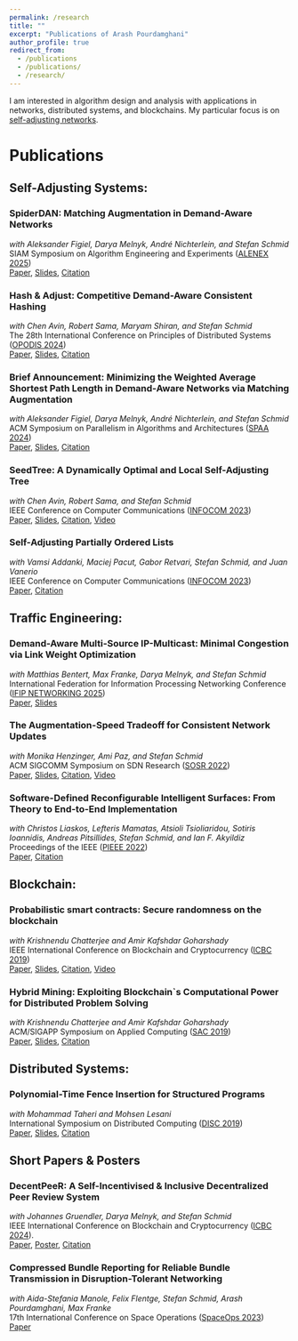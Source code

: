 ```yaml
---
permalink: /research
title: ""
excerpt: "Publications of Arash Pourdamghani"
author_profile: true
redirect_from: 
  - /publications
  - /publications/
  - /research/
---
```


I am interested in algorithm design and analysis with applications in networks, distributed systems, and blockchains. My particular focus is on [self-adjusting networks](https://self-adjusting.net/).

# Publications

## Self-Adjusting Systems:

### SpiderDAN: Matching Augmentation in Demand-Aware Networks
*with Aleksander Figiel, Darya Melnyk, André Nichterlein, and Stefan Schmid*\
SIAM Symposium on Algorithm Engineering and Experiments ([ALENEX 2025](https://www.siam.org/conferences-events/siam-conferences/alenex25/))\
[Paper](ALENEX25.pdf), [Slides](ALENEX25slides.pdf), [Citation](ALENEX25.bib)


### Hash & Adjust: Competitive Demand-Aware Consistent Hashing
*with Chen Avin, Robert Sama, Maryam Shiran, and Stefan Schmid*\
The 28th International Conference on Principles of Distributed Systems ([OPODIS 2024](https://opodis2024.imtlucca.it/))\
[Paper](OPODIS24.pdf), [Slides](OPODIS24-slides.pdf), [Citation](OPODIS24.bib)


### Brief Announcement: Minimizing the Weighted Average Shortest Path Length in Demand-Aware Networks via Matching Augmentation
*with Aleksander Figiel, Darya Melnyk, André Nichterlein, and Stefan Schmid*\
ACM Symposium on Parallelism in Algorithms and Architectures ([SPAA 2024](https://spaa.acm.org/spaa-2024-2/))\
[Paper](spaa24ba.pdf), [Slides](spaa24ba-slides.pdf), [Citation](spaa24.bib)

### SeedTree: A Dynamically Optimal and Local Self-Adjusting Tree
*with Chen Avin, Robert Sama, and Stefan Schmid*\
IEEE Conference on Computer Communications ([INFOCOM 2023](https://infocom2023.ieee-infocom.org/))\
[Paper](INFOCOM23SeedTree.pdf), [Slides](SeedTree-Pres.pdf), [Citation](INFOCOM23SeedTree.bib), [Video](https://www.youtube.com/watch?v=KdDbRnhPcM4)

### Self-Adjusting Partially Ordered Lists
*with Vamsi Addanki, Maciej Pacut, Gabor Retvari, Stefan Schmid, and Juan  Vanerio*\
IEEE Conference on Computer Communications ([INFOCOM 2023](https://infocom2023.ieee-infocom.org/))\
[Paper](INFOCOM23List.pdf), [Citation](INFOCOM23List.bib)

## Traffic Engineering:


### Demand-Aware Multi-Source IP-Multicast: Minimal Congestion via Link Weight Optimization
*with Matthias Bentert, Max Franke, Darya Melnyk, and Stefan Schmid*\
International Federation for Information Processing Networking Conference ([IFIP NETWORKING 2025](https://networking.ifip.org/2025/)) \
[Paper](IFIP25.pdf), [Slides](IFIP25-Slides.pdf)

### The Augmentation-Speed Tradeoff for Consistent Network Updates
*with Monika Henzinger, Ami Paz, and Stefan Schmid*\
ACM SIGCOMM Symposium on SDN Research ([SOSR 2022](https://conferences.sigcomm.org/sosr/2022/))\
[Paper](SOSR22.pdf), [Slides](SOSR22-Slides.pdf), [Citation](SOSR22Tradeoff.bib), [Video](https://www.youtube.com/watch?v=DqF48BG1DbA)

### Software-Defined Reconfigurable Intelligent Surfaces: From Theory to End-to-End Implementation
*with Christos Liaskos, Lefteris Mamatas, Atsioli Tsioliaridou, Sotiris Ioannidis, Andreas Pitsillides, Stefan Schmid, and Ian F. Akyildiz*\
Proceedings of the IEEE ([PIEEE 2022](https://proceedingsoftheieee.ieee.org/september-2022/))\
[Paper](PIEEE22.pdf), [Citation](PIEEE22SDR.bib)


## Blockchain:

### Probabilistic smart contracts: Secure randomness on the blockchain
*with Krishnendu Chatterjee and Amir Kafshdar Goharshady*\
IEEE International Conference on Blockchain and Cryptocurrency ([ICBC 2019](https://icbc2019.ieee-icbc.org/))\
[Paper](ICBC2019.pdf), [Slides](ICBC2019-Slides.pdf), [Citation](ICBC19Random.bib), [Video](https://youtu.be/ilWwCqGA-_Y?t=64)

### Hybrid Mining: Exploiting Blockchain`s Computational Power for Distributed Problem Solving
*with Krishnendu Chatterjee and Amir Kafshdar Goharshady*\
ACM/SIGAPP Symposium on Applied Computing ([SAC 2019](https://www.sigapp.org/sac/sac2019/))\
[Paper](SAC19.pdf), [Slides](SAC2019-Slides.pdf), [Citation](SAC19HybridMining.bib)


## Distributed Systems:

### Polynomial-Time Fence Insertion for Structured Programs
*with Mohammad Taheri and Mohsen Lesani*\
International Symposium on Distributed Computing ([DISC 2019](http://www.disc-conference.org/wp/disc2019/))\
[Paper](DISC19.pdf), [Slides](DISC2019-Slides.pdf), [Citation](DISC19Fence.bib)


## Short Papers & Posters

### DecentPeeR: A Self-Incentivised & Inclusive Decentralized Peer Review System
*with Johannes Gruendler, Darya Melnyk, and Stefan Schmid*\
IEEE International Conference on Blockchain and Cryptocurrency ([ICBC 2024](https://icbc2024.ieee-icbc.org/)).\
[Paper](ICBC24Peer.pdf), [Poster](ICBC24Poster.pdf), [Citation](ICBC24Peer.bib)

### Compressed Bundle Reporting for Reliable Bundle Transmission in Disruption-Tolerant Networking
*with Aida-Stefania Manole, Felix Flentge, Stefan Schmid, Arash Pourdamghani, Max Franke*\
17th International Conference on Space Operations ([SpaceOps 2023](https://2023.spaceops.org/))\
[Paper](spaceops23.pdf)


